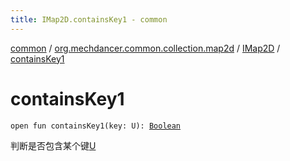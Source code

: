 ```yaml
---
title: IMap2D.containsKey1 - common
---
```


[common](../../index.html) / [org.mechdancer.common.collection.map2d](../index.html) / [IMap2D](index.html) / [containsKey1](./contains-key1.html)

# containsKey1

`open fun containsKey1(key: U): `[`Boolean`](https://kotlinlang.org/api/latest/jvm/stdlib/kotlin/-boolean/index.html)

判断是否包含某个键[U](index.html#U)

